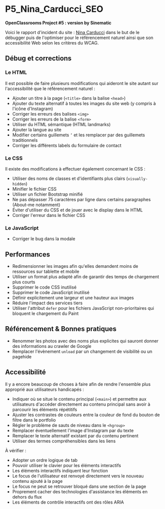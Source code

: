 # P5_Nina_Carducci_SEO

**OpenClassrooms Project #5 : version by Sinematic**

Voici le rapport d'incident du site : [Nina Carducci](https://nina-carducci.github.io/) dans le but de le débugger puis de l'optimiser pour le référencement naturel ainsi que son accessibilité Web selon les critères du WCAG.


## Débug et corrections

### Le HTML

Il est possible de faire plusieurs modifications qui aideront le site autant sur l'accessibilité que le référencement naturel :

- Ajouter un titre à la page (`<title>` dans la balise `<head>`)
- Ajouter du texte alternatif à toutes les images du site web (y compris à l'icône d'Instagram)
- Corriger les erreurs des balises `<img>`
- Corriger les erreurs de la balise `<form>`
- Utiliser du HTML sémantique (HTML landmarks)
- Ajouter la langue au site 
- Modifier certains guillemets `’` et les remplacer par des guillemets traditionnels
- Corriger les différents labels du formulaire de contact


### Le CSS

Il existe des modifications à effectuer également concernant le CSS :

- Utiliser des noms de classes et d'identifiants plus clairs (`visually-hidden`)
- Minifier le fichier CSS
- Utiliser un fichier Bootstrap minifié
- Ne pas dépasser 75 caractères par ligne dans certains paragraphes (About-me notamment)
- Éviter d'utiliser du CSS et de jouer avec le display dans le HTML
- Corriger l'erreur dans le fichier CSS


### Le JavaScript

- Corriger le bug dans la modale


## Performances 

- Redimensionner les images afin qu'elles demandent moins de ressources sur tablette et mobile
- Utiliser un format plus adapté afin de garantir des temps de chargement plus courts
- Supprimer le code CSS inutilisé
- Supprimer le code JavaScript inutilisé
- Définir explicitement une largeur et une hauteur aux images
- Réduire l'impact des services tiers
- Utiliser l'attribut `defer` pour les fichiers JavaScript non-prioritaires qui bloquent le chargement du Paint

## Référencement & Bonnes pratiques

- Renommer les photos avec des noms plus explicites qui sauront donner des informations au crawler de Google
- Remplacer l'évènement `unload` par un changement de visibilité ou un pagehide


## Accessibilité

Il y a encore beaucoup de choses à faire afin de rendre l'ensemble plus approprié aux utilisateurs handicapés :

- Indiquer où se situe le contenu principal (`<main>`) et permettre aux utilisateurs d'accéder directement au contenu principal sans avoir à parcourir les éléments répétitifs
- Ajuster les contrastes de couleurs entre la couleur de fond du bouton de filtre dans le portfolio
- Régler le problème de sauts de niveau dans le `<hgroup>`
- Remplacer éventuellement l'image d'Instagram par du texte
- Remplacer le texte alternatif existant par du contenu pertinent
- Utiliser des termes compréhensibles dans les liens

À vérifier : 
- Adopter un ordre logique de tab
- Pouvoir utiliser le clavier pour les éléments interactifs
- Les éléments interactifs indiquent leur fonction
- Le focus de l'utilisateur est renvoyé directement vers le nouveau contenu ajouté à la page
- Le focus ne peut se retrouver bloqué dans une section de la page
- Proprement cacher des technologies d'assistance les éléments en dehors du flux
- Les éléments de contrôle interactifs ont des rôles ARIA
